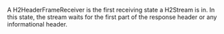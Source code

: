 A H2HeaderFrameReceiver is the first receiving state a H2Stream is in. In this state, the stream waits for the first part of the response header or any informational header.
